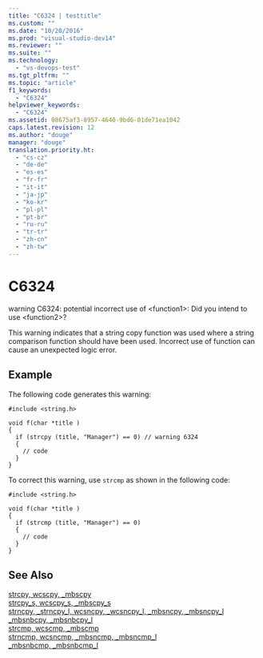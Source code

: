 ```yaml
---
title: "C6324 | testtitle"
ms.custom: ""
ms.date: "10/20/2016"
ms.prod: "visual-studio-dev14"
ms.reviewer: ""
ms.suite: ""
ms.technology: 
  - "vs-devops-test"
ms.tgt_pltfrm: ""
ms.topic: "article"
f1_keywords: 
  - "C6324"
helpviewer_keywords: 
  - "C6324"
ms.assetid: 08675af3-8957-4640-9bd6-01de71ea1042
caps.latest.revision: 12
ms.author: "douge"
manager: "douge"
translation.priority.ht: 
  - "cs-cz"
  - "de-de"
  - "es-es"
  - "fr-fr"
  - "it-it"
  - "ja-jp"
  - "ko-kr"
  - "pl-pl"
  - "pt-br"
  - "ru-ru"
  - "tr-tr"
  - "zh-cn"
  - "zh-tw"
---
```

# C6324
warning C6324: potential incorrect use of \<function1>: Did you intend to use \<function2>?  
  
 This warning indicates that a string copy function was used where a string comparison function should have been used. Incorrect use of function can cause an unexpected logic error.  
  
## Example  
 The following code generates this warning:  
  
```  
#include <string.h>  
  
void f(char *title )  
{  
  if (strcpy (title, "Manager") == 0) // warning 6324  
  {  
    // code  
  }  
}  
```  
  
 To correct this warning, use `strcmp` as shown in the following code:  
  
```  
#include <string.h>  
  
void f(char *title )  
{  
  if (strcmp (title, "Manager") == 0)   
  {  
    // code  
  }  
}  
```  
  
## See Also  
 [strcpy, wcscpy, _mbscpy](../Topic/strcpy,%20wcscpy,%20_mbscpy.md)   
 [strcpy_s, wcscpy_s, _mbscpy_s](../Topic/strcpy_s,%20wcscpy_s,%20_mbscpy_s.md)   
 [strncpy, _strncpy_l, wcsncpy, _wcsncpy_l, _mbsncpy, _mbsncpy_l](../Topic/strncpy,%20_strncpy_l,%20wcsncpy,%20_wcsncpy_l,%20_mbsncpy,%20_mbsncpy_l.md)   
 [_mbsnbcpy, _mbsnbcpy_l](../Topic/_mbsnbcpy,%20_mbsnbcpy_l.md)   
 [strcmp, wcscmp, _mbscmp](../Topic/strcmp,%20wcscmp,%20_mbscmp.md)   
 [strncmp, wcsncmp, _mbsncmp, _mbsncmp_l](../Topic/strncmp,%20wcsncmp,%20_mbsncmp,%20_mbsncmp_l.md)   
 [_mbsnbcmp, _mbsnbcmp_l](../Topic/_mbsnbcmp,%20_mbsnbcmp_l.md)